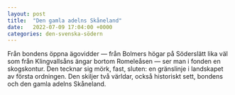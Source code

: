 ```yaml
---
layout: post
title:  "Den gamla adelns Skåneland"
date:   2022-07-09 17:04:00 +0000
categories: den-svenska-södern
---
```


Från bondens öppna ägovidder &mdash; från Bolmers högar på Söderslätt lika väl som från Klingvallsåns ängar bortom Romeleåsen &mdash; ser man i fonden en skogskontur. Den tecknar sig mörk, fast, sluten: en gränslinje i landskapet av första ordningen. Den skiljer två världar, också historiskt sett, bondens och den gamla adelns Skåneland.
